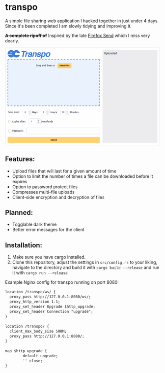 # transpo
A simple file sharing web application I hacked together in just under 4 days. 
Since it's been completed I am slowly tidying and improving it.

<b><s>A complete ripoff of</s></b> Inspired by the late [Firefox Send](https://github.com/mozilla/send) which I miss very dearly.

![screenshot of frontend](screenshot.png)

## Features:
* Upload files that will last for a given amount of time
* Option to limit the number of times a file can be downloaded before it expires
* Option to password protect files
* Compresses multi-file uploads
* Client-side encryption and decryption of files

## Planned:
* Togglable dark theme
* Better error messages for the client

## Installation:
1) Make sure you have cargo installed.
2) Clone this repository, adjust the settings in `src/config.rs` to your liking, navigate to the directory and build it with `cargo build --release` and run it with `cargo run --release`

Example Nginx config for transpo running on port 8080:
```nginx
location /transpo/ws/ {
  proxy_pass http://127.0.0.1:8080/ws/;
  proxy_http_version 1.1;
  proxy_set_header Upgrade $http_upgrade;
  proxy_set_header Connection "upgrade";
}

location /transpo/ {
  client_max_body_size 500M;
  proxy_pass http://127.0.0.1:8080/;
}

map $http_upgrade {
        default upgrade;
        '' close;
}
```
